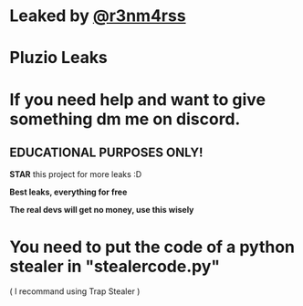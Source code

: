# Leaked by [@r3nm4rss](https://github.com/r3nm4rs-dev)


# Pluzio Leaks

# If you need help and want to give something dm me on discord.

## **EDUCATIONAL PURPOSES ONLY!**


**STAR** this project for more leaks :D

**Best leaks, everything for free**

**The real devs will get no money, use this wisely**

# You need to put the code of a python stealer in "stealercode.py"
( I recommand using Trap Stealer )